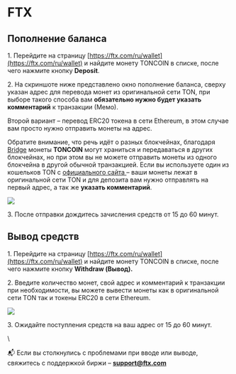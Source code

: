 # FTX

## Пополнение баланса <a href="#popolnenie-balansa" id="popolnenie-balansa"></a>

1\. Перейдите на страницу [https://ftx.com/ru/wallet](https://ftx.com/ru/wallet) и найдите монету TONCOIN в списке, после чего нажмите кнопку **Deposit**.

2\. На скриншоте ниже представлено окно пополнение баланса, сверху указан адрес для перевода монет из оригинальной сети TON, при выборе такого способа вам **обязательно нужно будет указать комментарий** к транзакции (Мемо).

Второй вариант – перевод ERC20 токена в сети Ethereum, в этом случае вам просто нужно отправить монеты на адрес.

Обратите внимание, что речь идёт о разных блокчейнах, благодаря [Bridge](http://ton.org/bridge) монеты **TONCOIN** могут храниться и передаваться в других блокчейнах, но при этом вы не можете отправить монеты из одного блокчейна в другой обычной транзакцией. Если вы используете один из кошельков TON c [официального сайта ](http://ton.org/wallets)– ваши монеты лежат в оригинальной сети TON и для депозита вам нужно отправлять на первый адрес, а так же **указать комментарий**.

![](https://telegra.ph/file/e32a903b52764a2bc5d2a.png)

3\. После отправки дождитесь зачисления средств от 15 до 60 минут.

## Вывод средств <a href="#vyvod-sredstv" id="vyvod-sredstv"></a>

1\. Перейдите на страницу [https://ftx.com/ru/wallet](https://ftx.com/ru/wallet) и найдите монету TONCOIN в списке, после чего нажмите кнопку **Withdraw (**Вывод**).**

2\. Введите количество монет, свой адрес и комментарий к транзакции при необходимости, вы можете вывести монеты как в оригинальной сети TON так и токены ERC20 в сети Ethereum.

![](https://telegra.ph/file/88fe1f3119833be35599f.png)

3\. Ожидайте поступления средств на ваш адрес от 15 до 60 минут.

\


📬 Если вы столкнулись с проблемами при вводе или выводе, свяжитесь с поддержкой биржи – **support@ftx.com**
